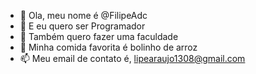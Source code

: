 - 👋 Ola, meu nome é @FilipeAdc
- 👀 E eu quero ser Programador
- 🌱 Também quero fazer uma faculdade
- 🍮 Minha comida favorita é bolinho de arroz
- 📫 Meu email de contato é, lipearaujo1308@gmail.com

<!---
FilipeAdc/FilipeAdc is a ✨ special ✨ repository because its `README.md` (this file) appears on your GitHub profile.
You can click the Preview link to take a look at your changes.
--->
